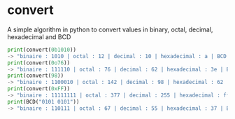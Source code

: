 # convert
A simple algorithm in python to convert values in binary, octal, decimal, hexadecimal and BCD
```py
print(convert(0b1010))
-> "binaire : 1010 | octal : 12 | decimal : 10 | hexadecimal : a | BCD : 0001 0000"
print(convert(0o76))
-> "binaire : 111110 | octal : 76 | decimal : 62 | hexadecimal : 3e | BCD : 0110 0010"
print(convert(98))
-> "binaire : 1100010 | octal : 142 | decimal : 98 | hexadecimal : 62 | BCD : 1001 1000"
print(convert(0xFF))
-> "binaire : 11111111 | octal : 377 | decimal : 255 | hexadecimal : ff | BCD : 0010 0101 0101"
print(BCD("0101 0101"))
-> "binaire : 110111 | octal : 67 | decimal : 55 | hexadecimal : 37 | BCD : 0101 0101"
```
